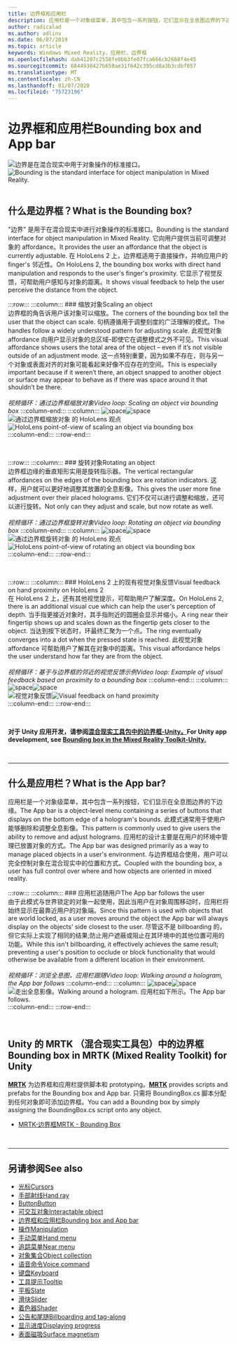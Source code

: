```yaml
---
title: 边界框和应用栏
description: 应用栏是一个对象级菜单，其中包含一系列按钮，它们显示在全息图边界的下边缘。
author: radicalad
ms.author: adlinv
ms.date: 06/07/2019
ms.topic: article
keywords: Windows Mixed Reality，应用栏，边界框
ms.openlocfilehash: dab41207c2558fe8bb3fe07fca666cb2668f4e45
ms.sourcegitcommit: 6844930427b658ae31f642c395cd8a3b3cdbf857
ms.translationtype: MT
ms.contentlocale: zh-CN
ms.lasthandoff: 01/07/2020
ms.locfileid: "75723196"
---
```

# <a name="bounding-box-and-app-bar"></a><span data-ttu-id="1bbf2-104">边界框和应用栏</span><span class="sxs-lookup"><span data-stu-id="1bbf2-104">Bounding box and App bar</span></span>
<span data-ttu-id="1bbf2-105">![边界是在混合现实中用于对象操作的标准接口。](images/UX/UX_Hero_BoundingBox.jpg)</span><span class="sxs-lookup"><span data-stu-id="1bbf2-105">![Bounding is the standard interface for object manipulation in Mixed Reality.](images/UX/UX_Hero_BoundingBox.jpg)</span></span><br>
<br>

## <a name="what-is-the-bounding-box"></a><span data-ttu-id="1bbf2-106">什么是边界框？</span><span class="sxs-lookup"><span data-stu-id="1bbf2-106">What is the Bounding box?</span></span>

<span data-ttu-id="1bbf2-107">"边界" 是用于在混合现实中进行对象操作的标准接口。</span><span class="sxs-lookup"><span data-stu-id="1bbf2-107">Bounding is the standard interface for object manipulation in Mixed Reality.</span></span> <span data-ttu-id="1bbf2-108">它向用户提供当前可调整对象的 affordance。</span><span class="sxs-lookup"><span data-stu-id="1bbf2-108">It provides the user an affordance that the object is currently adjustable.</span></span> <span data-ttu-id="1bbf2-109">在 HoloLens 2 上，边界框适用于直接操作，并响应用户的 finger's 邻近性。</span><span class="sxs-lookup"><span data-stu-id="1bbf2-109">On HoloLens 2, the bounding box works with direct hand manipulation and responds to the user's finger's proximity.</span></span> <span data-ttu-id="1bbf2-110">它显示了视觉反馈，可帮助用户感知与对象的距离。</span><span class="sxs-lookup"><span data-stu-id="1bbf2-110">It shows visual feedback to help the user perceive the distance from the object.</span></span>

:::row:::
    :::column:::
        ### <a name="scaling-an-objectbr"></a><span data-ttu-id="1bbf2-111">缩放对象</span><span class="sxs-lookup"><span data-stu-id="1bbf2-111">Scaling an object</span></span><br>
        <span data-ttu-id="1bbf2-112">边界框的角告诉用户该对象可以缩放。</span><span class="sxs-lookup"><span data-stu-id="1bbf2-112">The corners of the bounding box tell the user that the object can scale.</span></span> <span data-ttu-id="1bbf2-113">句柄遵循用于调整刻度的广泛理解的模式。</span><span class="sxs-lookup"><span data-stu-id="1bbf2-113">The handles follow a widely understood pattern for adjusting scale.</span></span> <span data-ttu-id="1bbf2-114">此视觉对象 affordance 向用户显示对象的总区域–即使它在调整模式之外不可见。</span><span class="sxs-lookup"><span data-stu-id="1bbf2-114">This visual affordance shows users the total area of the object – even if it’s not visible outside of an adjustment mode.</span></span> <span data-ttu-id="1bbf2-115">这一点特别重要，因为如果不存在，则与另一个对象或表面对齐的对象可能看起来好像不应存在的空间。</span><span class="sxs-lookup"><span data-stu-id="1bbf2-115">This is especially important because if it weren’t there, an object snapped to another object or surface may appear to behave as if there was space around it that shouldn’t be there.</span></span><br>
        <br>
        <span data-ttu-id="1bbf2-116">*视频循环：通过边界框缩放对象*</span><span class="sxs-lookup"><span data-stu-id="1bbf2-116">*Video loop: Scaling an object via bounding box*</span></span>
    :::column-end:::
        :::column:::
        <span data-ttu-id="1bbf2-117">![space](images/spacer-20x582.png)</span><span class="sxs-lookup"><span data-stu-id="1bbf2-117">![space](images/spacer-20x582.png)</span></span><br>
       <span data-ttu-id="1bbf2-118">![通过边界框缩放对象](images/HoloLens2_BoundingBox.gif) 的 HoloLens 观点</span><span class="sxs-lookup"><span data-stu-id="1bbf2-118">![HoloLens point-of-view of scaling an object via bounding box](images/HoloLens2_BoundingBox.gif)</span></span><br>
    :::column-end:::
:::row-end:::

<br>

:::row:::
    :::column:::
        ### <a name="rotating-an-objectbr"></a><span data-ttu-id="1bbf2-119">旋转对象</span><span class="sxs-lookup"><span data-stu-id="1bbf2-119">Rotating an object</span></span><br>
        <span data-ttu-id="1bbf2-120">边界框边缘的垂直矩形实用是旋转指示器。</span><span class="sxs-lookup"><span data-stu-id="1bbf2-120">The vertical rectangular affordances on the edges of the bounding box are rotation indicators.</span></span> <span data-ttu-id="1bbf2-121">这样，用户就可以更好地调整其放置的全息影像。</span><span class="sxs-lookup"><span data-stu-id="1bbf2-121">This gives the user more fine adjustment over their placed holograms.</span></span> <span data-ttu-id="1bbf2-122">它们不仅可以进行调整和缩放，还可以进行旋转。</span><span class="sxs-lookup"><span data-stu-id="1bbf2-122">Not only can they adjust and scale, but now rotate as well.</span></span><br>
        <br>
        <span data-ttu-id="1bbf2-123">*视频循环：通过边界框旋转对象*</span><span class="sxs-lookup"><span data-stu-id="1bbf2-123">*Video loop: Rotating an object via bounding box*</span></span>
    :::column-end:::
        :::column:::
        <span data-ttu-id="1bbf2-124">![space](images/spacer-20x582.png)</span><span class="sxs-lookup"><span data-stu-id="1bbf2-124">![space](images/spacer-20x582.png)</span></span><br>
       <span data-ttu-id="1bbf2-125">![通过边界框旋转对象](images/HoloLens2_BoundingBox_Rotate.gif) 的 HoloLens 观点</span><span class="sxs-lookup"><span data-stu-id="1bbf2-125">![HoloLens point-of-view of rotating an object via bounding box](images/HoloLens2_BoundingBox_Rotate.gif)</span></span><br>
    :::column-end:::
:::row-end:::

<br>

:::row:::
    :::column:::
        ### <a name="visual-feedback-on-hand-proximity-on-hololens-2br"></a><span data-ttu-id="1bbf2-126">HoloLens 2 上的现有视觉对象反馈</span><span class="sxs-lookup"><span data-stu-id="1bbf2-126">Visual feedback on hand proximity on HoloLens 2</span></span><br>
        <span data-ttu-id="1bbf2-127">在 HoloLens 2 上，还有其他视觉提示，可帮助用户了解深度。</span><span class="sxs-lookup"><span data-stu-id="1bbf2-127">On HoloLens 2, there is an additional visual cue which can help the user's perception of depth.</span></span> <span data-ttu-id="1bbf2-128">当手指更接近对象时，其手指附近的圆圈会显示并缩小。</span><span class="sxs-lookup"><span data-stu-id="1bbf2-128">A ring near their fingertip shows up and scales down as the fingertip gets closer to the object.</span></span> <span data-ttu-id="1bbf2-129">当达到按下状态时，环最终汇聚为一个点。</span><span class="sxs-lookup"><span data-stu-id="1bbf2-129">The ring eventually converges into a dot when the pressed state is reached.</span></span> <span data-ttu-id="1bbf2-130">此视觉对象 affordance 可帮助用户了解其在对象中的距离。</span><span class="sxs-lookup"><span data-stu-id="1bbf2-130">This visual affordance helps the user understand how far they are from the object.</span></span><br>
        <br>
        <span data-ttu-id="1bbf2-131">*视频循环：基于与边界框的邻近的视觉反馈示例*</span><span class="sxs-lookup"><span data-stu-id="1bbf2-131">*Video loop: Example of visual feedback based on proximity to a bounding box*</span></span>
    :::column-end:::
        :::column:::
        <span data-ttu-id="1bbf2-132">![space](images/spacer-20x582.png)</span><span class="sxs-lookup"><span data-stu-id="1bbf2-132">![space](images/spacer-20x582.png)</span></span><br>
       <span data-ttu-id="1bbf2-133">![视觉对象反馈](images/HoloLens2_Proximity.gif)</span><span class="sxs-lookup"><span data-stu-id="1bbf2-133">![Visual feedback on hand proximity](images/HoloLens2_Proximity.gif)</span></span><br>
    :::column-end:::
:::row-end:::

<br>

<span data-ttu-id="1bbf2-134">**对于 Unity 应用开发，请参阅[混合现实工具包中的边界框-Unity。](https://microsoft.github.io/MixedRealityToolkit-Unity/Documentation/README_BoundingBox.html)**</span><span class="sxs-lookup"><span data-stu-id="1bbf2-134">**For Unity app development, see [Bounding box in the Mixed Reality Toolkit-Unity.](https://microsoft.github.io/MixedRealityToolkit-Unity/Documentation/README_BoundingBox.html)**</span></span>

<br>

---

## <a name="what-is-the-app-bar"></a><span data-ttu-id="1bbf2-135">什么是应用栏？</span><span class="sxs-lookup"><span data-stu-id="1bbf2-135">What is the App bar?</span></span>

<span data-ttu-id="1bbf2-136">应用栏是一个对象级菜单，其中包含一系列按钮，它们显示在全息图边界的下边缘。</span><span class="sxs-lookup"><span data-stu-id="1bbf2-136">The App bar is a object-level menu containing a series of buttons that displays on the bottom edge of a hologram's bounds.</span></span> <span data-ttu-id="1bbf2-137">此模式通常用于使用户能够删除和调整全息影像。</span><span class="sxs-lookup"><span data-stu-id="1bbf2-137">This pattern is commonly used to give users the ability to remove and adjust holograms.</span></span> <span data-ttu-id="1bbf2-138">应用栏的设计主要是在用户的环境中管理已放置对象的方式。</span><span class="sxs-lookup"><span data-stu-id="1bbf2-138">The App bar was designed primarily as a way to manage placed objects in a user's environment.</span></span> <span data-ttu-id="1bbf2-139">与边界框结合使用，用户可以完全控制对象在混合现实中的位置和方式。</span><span class="sxs-lookup"><span data-stu-id="1bbf2-139">Coupled with the bounding box, a user has full control over where and how objects are oriented in mixed reality.</span></span>

:::row:::
    :::column:::
        ### <a name="the-app-bar-follows-the-userbr"></a><span data-ttu-id="1bbf2-140">应用栏追随用户</span><span class="sxs-lookup"><span data-stu-id="1bbf2-140">The App bar follows the user</span></span><br>
        <span data-ttu-id="1bbf2-141">由于此模式与世界锁定的对象一起使用，因此当用户在对象周围移动时，应用栏将始终显示在最靠近用户的对象端。</span><span class="sxs-lookup"><span data-stu-id="1bbf2-141">Since this pattern is used with objects that are world locked, as a user moves around the object the App bar will always display on the objects' side closest to the user.</span></span> <span data-ttu-id="1bbf2-142">尽管这不是 billboarding 的，但它实际上实现了相同的结果;防止用户遮蔽或阻止在其环境中的其他位置可用的功能。</span><span class="sxs-lookup"><span data-stu-id="1bbf2-142">While this isn't billboarding, it effectively achieves the same result; preventing a user's position to occlude or block functionality that would otherwise be available from a different location in their environment.</span></span> <br>
        <br>
        <span data-ttu-id="1bbf2-143">*视频循环：浏览全息图，应用栏跟随*</span><span class="sxs-lookup"><span data-stu-id="1bbf2-143">*Video loop: Walking around a hologram, the App bar follows*</span></span>
    :::column-end:::
        :::column:::
        <span data-ttu-id="1bbf2-144">![space](images/spacer-20x582.png)</span><span class="sxs-lookup"><span data-stu-id="1bbf2-144">![space](images/spacer-20x582.png)</span></span><br>
       <span data-ttu-id="1bbf2-145">![走出全息影像。</span><span class="sxs-lookup"><span data-stu-id="1bbf2-145">![Walking around a hologram.</span></span> <span data-ttu-id="1bbf2-146">应用栏如下所示。](images/HoloLens2_AppBarFollowing.gif)</span><span class="sxs-lookup"><span data-stu-id="1bbf2-146">The App bar follows.](images/HoloLens2_AppBarFollowing.gif)</span></span><br>
    :::column-end:::
:::row-end:::

<br>


## <a name="bounding-box-in-mrtk-mixed-reality-toolkit-for-unity"></a><span data-ttu-id="1bbf2-147">Unity 的 MRTK （混合现实工具包）中的边界框</span><span class="sxs-lookup"><span data-stu-id="1bbf2-147">Bounding box in MRTK (Mixed Reality Toolkit) for Unity</span></span>
<span data-ttu-id="1bbf2-148">**[MRTK](https://github.com/Microsoft/MixedRealityToolkit-Unity)** 为边界框和应用栏提供脚本和 prototyping。</span><span class="sxs-lookup"><span data-stu-id="1bbf2-148">**[MRTK](https://github.com/Microsoft/MixedRealityToolkit-Unity)** provides scripts and prefabs for the Bounding box and App bar.</span></span> <span data-ttu-id="1bbf2-149">只需将 BoundingBox.cs 脚本分配到任何对象即可添加边界框。</span><span class="sxs-lookup"><span data-stu-id="1bbf2-149">You can add a Bounding box by simply assigning the BoundingBox.cs script onto any object.</span></span>

* [<span data-ttu-id="1bbf2-150">MRTK-边界框</span><span class="sxs-lookup"><span data-stu-id="1bbf2-150">MRTK - Bounding Box</span></span>](https://microsoft.github.io/MixedRealityToolkit-Unity/Documentation/README_BoundingBox.html)


<br>

---


## <a name="see-also"></a><span data-ttu-id="1bbf2-151">另请参阅</span><span class="sxs-lookup"><span data-stu-id="1bbf2-151">See also</span></span>

* [<span data-ttu-id="1bbf2-152">光标</span><span class="sxs-lookup"><span data-stu-id="1bbf2-152">Cursors</span></span>](cursors.md)
* [<span data-ttu-id="1bbf2-153">手部射线</span><span class="sxs-lookup"><span data-stu-id="1bbf2-153">Hand ray</span></span>](point-and-commit.md)
* [<span data-ttu-id="1bbf2-154">Button</span><span class="sxs-lookup"><span data-stu-id="1bbf2-154">Button</span></span>](button.md)
* [<span data-ttu-id="1bbf2-155">可交互对象</span><span class="sxs-lookup"><span data-stu-id="1bbf2-155">Interactable object</span></span>](interactable-object.md)
* [<span data-ttu-id="1bbf2-156">边界框和应用栏</span><span class="sxs-lookup"><span data-stu-id="1bbf2-156">Bounding box and App bar</span></span>](app-bar-and-bounding-box.md)
* [<span data-ttu-id="1bbf2-157">操作</span><span class="sxs-lookup"><span data-stu-id="1bbf2-157">Manipulation</span></span>](direct-manipulation.md)
* [<span data-ttu-id="1bbf2-158">手动菜单</span><span class="sxs-lookup"><span data-stu-id="1bbf2-158">Hand menu</span></span>](hand-menu.md)
* [<span data-ttu-id="1bbf2-159">追踪菜单</span><span class="sxs-lookup"><span data-stu-id="1bbf2-159">Near menu</span></span>](near-menu.md)
* [<span data-ttu-id="1bbf2-160">对象集合</span><span class="sxs-lookup"><span data-stu-id="1bbf2-160">Object collection</span></span>](object-collection.md)
* [<span data-ttu-id="1bbf2-161">语音命令</span><span class="sxs-lookup"><span data-stu-id="1bbf2-161">Voice command</span></span>](voice-input.md)
* [<span data-ttu-id="1bbf2-162">键盘</span><span class="sxs-lookup"><span data-stu-id="1bbf2-162">Keyboard</span></span>](keyboard.md)
* [<span data-ttu-id="1bbf2-163">工具提示</span><span class="sxs-lookup"><span data-stu-id="1bbf2-163">Tooltip</span></span>](tooltip.md)
* [<span data-ttu-id="1bbf2-164">平板</span><span class="sxs-lookup"><span data-stu-id="1bbf2-164">Slate</span></span>](slate.md)
* [<span data-ttu-id="1bbf2-165">滑块</span><span class="sxs-lookup"><span data-stu-id="1bbf2-165">Slider</span></span>](slider.md)
* [<span data-ttu-id="1bbf2-166">着色器</span><span class="sxs-lookup"><span data-stu-id="1bbf2-166">Shader</span></span>](shader.md)
* [<span data-ttu-id="1bbf2-167">公告和尾随</span><span class="sxs-lookup"><span data-stu-id="1bbf2-167">Billboarding and tag-along</span></span>](billboarding-and-tag-along.md)
* [<span data-ttu-id="1bbf2-168">显示进度</span><span class="sxs-lookup"><span data-stu-id="1bbf2-168">Displaying progress</span></span>](progress.md)
* [<span data-ttu-id="1bbf2-169">表面磁吸</span><span class="sxs-lookup"><span data-stu-id="1bbf2-169">Surface magnetism</span></span>](surface-magnetism.md)
